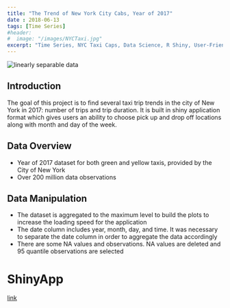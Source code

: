 ```yaml
---
title: "The Trend of New York City Cabs, Year of 2017"
date : 2018-06-13
tags: [Time Series]
#header:
#  image: "/images/NYCTaxi.jpg"
excerpt: "Time Series, NYC Taxi Caps, Data Science, R Shiny, User-Friendly Dashboards, Data Visualization"
---
```

<img src="{{ site.url }}{{ site.baseurl }}/images/NYCTaxi.jpg" alt="linearly separable data">

## Introduction
The goal of this project is to find several taxi trip trends in the city of New York in 2017: number of trips and trip duration. It is built in shiny application format which gives users an ability to choose pick up and drop off locations along with month and day of the week.

## Data Overview
* Year of 2017 dataset for both green and yellow taxis, provided by the City of New York
* Over 200 million data observations

## Data Manipulation
* The dataset is aggregated to the maximum level to build the plots to increase the loading speed for the application
* The date column includes year, month, day, and time. It was necessary to separate the date column in order to aggregate the data accordingly
* There are some NA values and observations. NA values are deleted and 95 quantile observations are selected

# ShinyApp
[link](https://heojstats.shinyapps.io/nyc_taxi_cab_app/)
